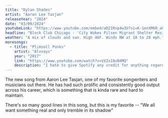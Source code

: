 ```yaml
---
title: "Dylan Shades"
artist: "Aaron Lee Tasjan"
releaseYear: "2024"
date: "03/09/2024"
youtubeLink: "https://www.youtube.com/embed/aDZ1Rnp4w3U?si=K-1enXM6R_aGfRjK"
headline: "Block Club Chicago - 'City Wakes Pilsen Migrant Shelter Residents At 1 AM To Announce Measles Lockdown, Causing Panic'"
weather: "A mix of clouds and sun. High 46F. Winds NW at 10 to 20 mph."
moresongs:
  - title: "Plimsoll Punks"
    artist: "Alvvays"
    year: "2017"
    link: "https://www.youtube.com/watch?v=VXZx19uN4MQ"
    description: "I hate to give Spotify any credit for anything regarding music curation - I just don't think that it can be truly well-done algorithically. In fact, what it's mostly good for is reminding me of older songs that I have already listened to a bunch of times but just haven't revisted in a while. This, my friend, is one of those tracks. A perfectly written and arranged song. It's also one of those songs where they tack a little almost musically unrelated coda at the very end, as if the song was already packed enough with pretty little melodies and hooks and changes. It's like a little easter egg at the end - your reward for making it this far."
---
```


The new song from Aaron Lee Tasjan, one of my favorite songwriters and musicians out there. He has had such prolific and consistently good output across his career, which is something that is kinda rare and hard to maintain.

There's so many good lines in this song, but this is my favorite -- "We all want something real and only tremble in its shadow"
